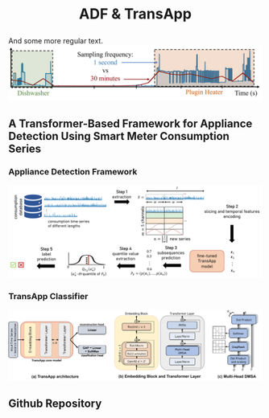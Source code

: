 # <p style="text-align: center;">ADF & TransApp</p>

And some more regular text.
![Intro image](https://github.com/adrienpetralia/TransApp/blob/master/ressources/Intro.png?raw=true)

## A Transformer-Based Framework for Appliance Detection Using Smart Meter Consumption Series 

### Appliance Detection Framework
![Framework image](https://github.com/adrienpetralia/TransApp/blob/master/ressources/Framework.png?raw=true)

### TransApp Classifier
![TransApp image](https://github.com/adrienpetralia/TransApp/blob/master/ressources/all_model.png?raw=true)

## Github Repository
